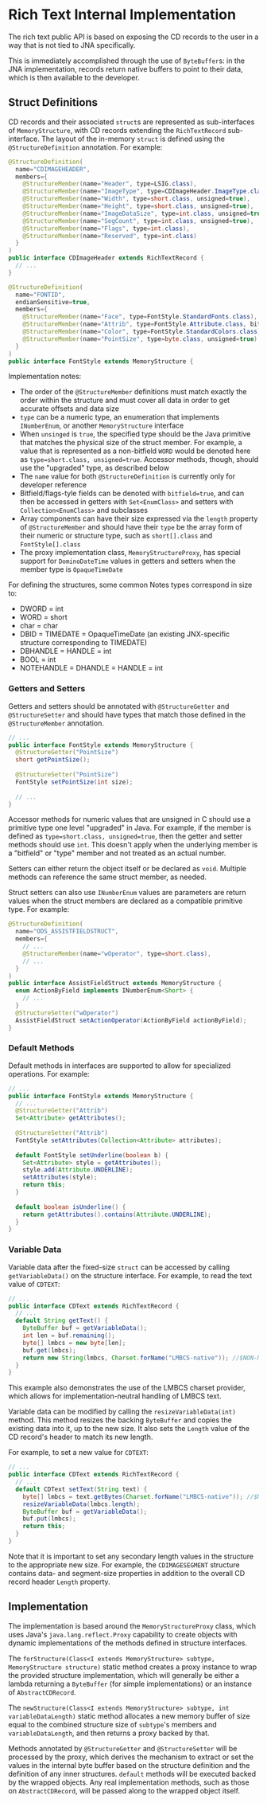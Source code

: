 # Rich Text Internal Implementation

The rich text public API is based on exposing the CD records to the user in a way that is not tied to JNA specifically.

This is immediately accomplished through the use of `ByteBuffer`s: in the JNA implementation, records return native buffers to point to their data, which is then available to the developer.

## Struct Definitions

CD records and their associated `struct`s are represented as sub-interfaces of `MemoryStructure`, with CD records extending the `RichTextRecord` sub-interface. The layout of the in-memory `struct` is defined using the `@StructureDefinition` annotation. For example:

```java
@StructureDefinition(
  name="CDIMAGEHEADER",
  members={
    @StructureMember(name="Header", type=LSIG.class),
    @StructureMember(name="ImageType", type=CDImageHeader.ImageType.class),
    @StructureMember(name="Width", type=short.class, unsigned=true),
    @StructureMember(name="Height", type=short.class, unsigned=true),
    @StructureMember(name="ImageDataSize", type=int.class, unsigned=true),
    @StructureMember(name="SegCount", type=int.class, unsigned=true),
    @StructureMember(name="Flags", type=int.class),
    @StructureMember(name="Reserved", type=int.class)
  }
)
public interface CDImageHeader extends RichTextRecord {
  // ...
}
```

```java
@StructureDefinition(
  name="FONTID",
  endianSensitive=true,
  members={
    @StructureMember(name="Face", type=FontStyle.StandardFonts.class),
    @StructureMember(name="Attrib", type=FontStyle.Attribute.class, bitfield=true),
    @StructureMember(name="Color", type=FontStyle.StandardColors.class),
    @StructureMember(name="PointSize", type=byte.class, unsigned=true)
  }
)
public interface FontStyle extends MemoryStructure {
```



Implementation notes:

- The order of the `@StructureMember` definitions must match exactly the order within the structure and must cover all data in order to get accurate offsets and data size
- `type` can be a numeric type, an enumeration that implements `INumberEnum`, or another `MemoryStructure` interface
- When `unsinged` is `true`, the specified type should be the Java primitive that matches the physical size of the struct member. For example, a value that is represented as a non-bitfield `WORD` would be denoted here as `type=short.class, unsigned=true`. Accessor methods, though, should use the "upgraded" type, as described below
- The `name` value for both `@StructureDefinition` is currently only for developer reference
- Bitfield/flags-tyle fields can be denoted with `bitfield=true`, and can then be accessed in getters with `Set<EnumClass>` and setters with `Collection<EnumClass>` and subclasses
- Array components can have their size expressed via the `length` property of `@StructureMember` and should have their `type` be the array form of their numeric or structure type, such as `short[].class` and `FontStyle[].class`
- The proxy implementation class, `MemoryStructureProxy`, has special support for `DominoDateTime` values in getters and setters when the member type is `OpaqueTimeDate`

For defining the structures, some common Notes types correspond in size to:

- DWORD = int
- WORD = short
- char = char
- DBID = TIMEDATE = OpaqueTimeDate (an existing JNX-specific structure corresponding to TIMEDATE)
- DBHANDLE = HANDLE = int
- BOOL = int
- NOTEHANDLE = DHANDLE = HANDLE = int

### Getters and Setters

Getters and setters should be annotated with `@StructureGetter` and `@StructureSetter` and should have types that match those defined in the `@StructureMember` annotation.

```java
// ...
public interface FontStyle extends MemoryStructure {
  @StructureGetter("PointSize")
  short getPointSize();
  
  @StructureSetter("PointSize")
  FontStyle setPointSize(int size);
  
  // ...
}
```

Accessor methods for numeric values that are unsigned in C should use a primitive type one level "upgraded" in Java. For example, if the member is defined as `type=short.class, unsigned=true`, then the getter and setter methods should use `int`. This doesn't apply when the underlying member is a "bitfield" or "type" member and not treated as an actual number.

Setters can either return the object itself or be declared as `void`. Multiple methods can reference the same struct member, as needed.

Struct setters can also use `INumberEnum` values are parameters are return values when the struct members are declared as a compatible primitive type. For example:

```java
@StructureDefinition(
  name="ODS_ASSISTFIELDSTRUCT",
  members={
    // ...
    @StructureMember(name="wOperator", type=short.class),
    // ...
  }
)
public interface AssistFieldStruct extends MemoryStructure {
  enum ActionByField implements INumberEnum<Short> {
    // ...
  }
  @StructureSetter("wOperator")
  AssistFieldStruct setActionOperator(ActionByField actionByField);
}
```

### Default Methods

Default methods in interfaces are supported to allow for specialized operations. For example:

```java
// ...
public interface FontStyle extends MemoryStructure {
  // ...
  @StructureGetter("Attrib")
  Set<Attribute> getAttributes();
  
  @StructureSetter("Attrib")
  FontStyle setAttributes(Collection<Attribute> attributes);
  
  default FontStyle setUnderline(boolean b) {
    Set<Attribute> style = getAttributes();
    style.add(Attribute.UNDERLINE);
    setAttributes(style);
    return this;
  }
  
  default boolean isUnderline() {
    return getAttributes().contains(Attribute.UNDERLINE);
  }
}
```

### Variable Data

Variable data after the fixed-size `struct` can be accessed by calling `getVariableData()` on the structure interface. For example, to read the text value of `CDTEXT`:

```java
// ...
public interface CDText extends RichTextRecord {
  // ...
  default String getText() {
    ByteBuffer buf = getVariableData();
    int len = buf.remaining();
    byte[] lmbcs = new byte[len];
    buf.get(lmbcs);
    return new String(lmbcs, Charset.forName("LMBCS-native")); //$NON-NLS-1$
  }
}
```

This example also demonstrates the use of the LMBCS charset provider, which allows for implementation-neutral handling of LMBCS text.

Variable data can be modified by calling the `resizeVariableData(int)` method. This method resizes the backing `ByteBuffer` and copies the existing data into it, up to the new size. It also sets the `Length` value of the CD record's header to match its new length.

For example, to set a new value for `CDTEXT`:

```java
// ...
public interface CDText extends RichTextRecord {
  // ...
  default CDText setText(String text) {
    byte[] lmbcs = text.getBytes(Charset.forName("LMBCS-native")); //$NON-NLS-1$
    resizeVariableData(lmbcs.length);
    ByteBuffer buf = getVariableData();
    buf.put(lmbcs);
    return this;
  }
}
```

Note that it is important to set any secondary length values in the structure to the appropriate new size. For example, the `CDIMAGESEGMENT` structure contains data- and segment-size properties in addition to the overall CD record header `Length` property.

## Implementation

The implementation is based around the `MemoryStructureProxy` class, which uses Java's `java.lang.reflect.Proxy` capability to create objects with dynamic implementations of the methods defined in structure interfaces.

The `forStructure(Class<I extends MemoryStructure> subtype, MemoryStructure structure)` static method creates a proxy instance to wrap the provided structure implementation, which will generally be either a lambda returning a `ByteBuffer` (for simple implementations) or an instance of `AbstractCDRecord`.

The `newStructure(Class<I extends MemoryStructure> subtype, int variableDataLength)` static method allocates a new memory buffer of size equal to the combined structure size of `subtype`'s members and `variableDataLength`, and then returns a proxy backed by that.

Methods annotated by `@StructureGetter` and `@StructureSetter` will be processed by the proxy, which derives the mechanism to extract or set the values in the internal byte buffer based on the structure definition and the definition of any inner structures. `default` methods will be executed backed by the wrapped objects. Any real implementation methods, such as those on `AbstractCDRecord`, will be passed along to the wrapped object itself.